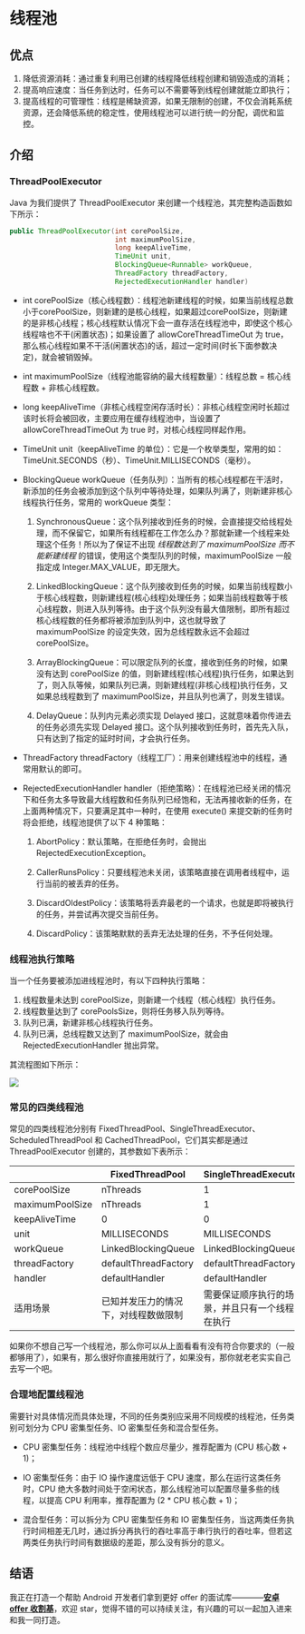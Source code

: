 # 线程池

## 优点

1. 降低资源消耗：通过重复利用已创建的线程降低线程创建和销毁造成的消耗；
2. 提高响应速度：当任务到达时，任务可以不需要等到线程创建就能立即执行；
3. 提高线程的可管理性：线程是稀缺资源，如果无限制的创建，不仅会消耗系统资源，还会降低系统的稳定性，使用线程池可以进行统一的分配，调优和监控。


## 介绍

### ThreadPoolExecutor

Java 为我们提供了 ThreadPoolExecutor 来创建一个线程池，其完整构造函数如下所示：

```java
public ThreadPoolExecutor(int corePoolSize,
                          int maximumPoolSize,
                          long keepAliveTime,
                          TimeUnit unit,
                          BlockingQueue<Runnable> workQueue,
                          ThreadFactory threadFactory,
                          RejectedExecutionHandler handler)
```

* int corePoolSize（核心线程数）：线程池新建线程的时候，如果当前线程总数小于corePoolSize，则新建的是核心线程，如果超过corePoolSize，则新建的是非核心线程；核心线程默认情况下会一直存活在线程池中，即使这个核心线程啥也不干(闲置状态)；如果设置了 allowCoreThreadTimeOut 为 true，那么核心线程如果不干活(闲置状态)的话，超过一定时间(时长下面参数决定)，就会被销毁掉。

* int maximumPoolSize（线程池能容纳的最大线程数量）：线程总数 = 核心线程数 + 非核心线程数。

* long keepAliveTime（非核心线程空闲存活时长）：非核心线程空闲时长超过该时长将会被回收，主要应用在缓存线程池中，当设置了 allowCoreThreadTimeOut 为 true 时，对核心线程同样起作用。

* TimeUnit unit（keepAliveTime 的单位）：它是一个枚举类型，常用的如：TimeUnit.SECONDS（秒）、TimeUnit.MILLISECONDS（毫秒）。

* BlockingQueue workQueue（任务队列）：当所有的核心线程都在干活时，新添加的任务会被添加到这个队列中等待处理，如果队列满了，则新建非核心线程执行任务，常用的 workQueue 类型：
  1. SynchronousQueue：这个队列接收到任务的时候，会直接提交给线程处理，而不保留它，如果所有线程都在工作怎么办？那就新建一个线程来处理这个任务！所以为了保证不出现 *线程数达到了 maximumPoolSize 而不能新建线程* 的错误，使用这个类型队列的时候，maximumPoolSize 一般指定成 Integer.MAX_VALUE，即无限大。

  2. LinkedBlockingQueue：这个队列接收到任务的时候，如果当前线程数小于核心线程数，则新建线程(核心线程)处理任务；如果当前线程数等于核心线程数，则进入队列等待。由于这个队列没有最大值限制，即所有超过核心线程数的任务都将被添加到队列中，这也就导致了 maximumPoolSize 的设定失效，因为总线程数永远不会超过 corePoolSize。

  3. ArrayBlockingQueue：可以限定队列的长度，接收到任务的时候，如果没有达到 corePoolSize 的值，则新建线程(核心线程)执行任务，如果达到了，则入队等候，如果队列已满，则新建线程(非核心线程)执行任务，又如果总线程数到了 maximumPoolSize，并且队列也满了，则发生错误。

  4. DelayQueue：队列内元素必须实现 Delayed 接口，这就意味着你传进去的任务必须先实现 Delayed 接口。这个队列接收到任务时，首先先入队，只有达到了指定的延时时间，才会执行任务。

* ThreadFactory threadFactory（线程工厂）：用来创建线程池中的线程，通常用默认的即可。

* RejectedExecutionHandler handler（拒绝策略）：在线程池已经关闭的情况下和任务太多导致最大线程数和任务队列已经饱和，无法再接收新的任务，在上面两种情况下，只要满足其中一种时，在使用 execute() 来提交新的任务时将会拒绝，线程池提供了以下 4 种策略：
  1. AbortPolicy：默认策略，在拒绝任务时，会抛出RejectedExecutionException。

  2. CallerRunsPolicy：只要线程池未关闭，该策略直接在调用者线程中，运行当前的被丢弃的任务。

  3. DiscardOldestPolicy：该策略将丢弃最老的一个请求，也就是即将被执行的任务，并尝试再次提交当前任务。

  4. DiscardPolicy：该策略默默的丢弃无法处理的任务，不予任何处理。


### 线程池执行策略

当一个任务要被添加进线程池时，有以下四种执行策略：

1. 线程数量未达到 corePoolSize，则新建一个线程（核心线程）执行任务。
2. 线程数量达到了 corePoolsSize，则将任务移入队列等待。
3. 队列已满，新建非核心线程执行任务。
4. 队列已满，总线程数又达到了 maximumPoolSize，就会由 RejectedExecutionHandler 抛出异常。

其流程图如下所示：

![](http://ww1.sinaimg.cn/large/b75b8776gy1fvshz2bh4qj20rn0ehwf4.jpg)


### 常见的四类线程池

常见的四类线程池分别有 FixedThreadPool、SingleThreadExecutor、ScheduledThreadPool 和 CachedThreadPool，它们其实都是通过 ThreadPoolExecutor 创建的，其参数如下表所示：

||FixedThreadPool|SingleThreadExecutor|ScheduledThreadPool|CachedThreadPool|
|---|---|---|---|---|
|corePoolSize|nThreads|1|corePoolSize|0|
|maximumPoolSize|nThreads|1|Integer.MAX_VALUE|Integer.MAX_VALUE|
|keepAliveTime|0|0|10|60|
|unit|MILLISECONDS|MILLISECONDS|MILLISECONDS|SECONDS|
|workQueue|LinkedBlockingQueue|LinkedBlockingQueue|DelayedWorkQueue|SynchronousQueue|
|threadFactory|defaultThreadFactory|defaultThreadFactory|defaultThreadFactory|defaultThreadFactory|
|handler|defaultHandler|defaultHandler|defaultHandler|defaultHandler|
|适用场景|已知并发压力的情况下，对线程数做限制|需要保证顺序执行的场景，并且只有一个线程在执行|需要多个后台线程执行周期任务的场景|处理执行时间比较短的任务|

如果你不想自己写一个线程池，那么你可以从上面看看有没有符合你要求的（一般都够用了），如果有，那么很好你直接用就行了，如果没有，那你就老老实实自己去写一个吧。


### 合理地配置线程池

需要针对具体情况而具体处理，不同的任务类别应采用不同规模的线程池，任务类别可划分为 CPU 密集型任务、IO 密集型任务和混合型任务。

* CPU 密集型任务：线程池中线程个数应尽量少，推荐配置为 (CPU 核心数 + 1)；

* IO 密集型任务：由于 IO 操作速度远低于 CPU 速度，那么在运行这类任务时，CPU 绝大多数时间处于空闲状态，那么线程池可以配置尽量多些的线程，以提高 CPU 利用率，推荐配置为 (2 * CPU 核心数 + 1)；

* 混合型任务：可以拆分为 CPU 密集型任务和 IO 密集型任务，当这两类任务执行时间相差无几时，通过拆分再执行的吞吐率高于串行执行的吞吐率，但若这两类任务执行时间有数据级的差距，那么没有拆分的意义。


## 结语

我正在打造一个帮助 Android 开发者们拿到更好 offer 的面试库————**[安卓 offer 收割基](https://github.com/Blankj/AndroidOfferKiller)**，欢迎 star，觉得不错的可以持续关注，有兴趣的可以一起加入进来和我一同打造。